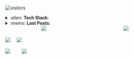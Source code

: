 ![visitors](https://visitor-badge.laobi.icu/badge?page_id=korayguler)

<details>
 <summary> :alien: <b>Tech Stack</b>: </summary>
<br>
<p align = "left">
 
<img src="https://raw.githubusercontent.com/korayguler/korayguler.github.io/master/icons/html5/html5-original-wordmark.svg" width="40px"/>  <img src="https://raw.githubusercontent.com/korayguler/korayguler.github.io/master/icons/css3/css3-original-wordmark.svg" width="40px"/>  <img src="https://raw.githubusercontent.com/korayguler/korayguler.github.io/master/icons/javascript/javascript-plain.svg" width="40px"/>  <img src="https://raw.githubusercontent.com/korayguler/korayguler.github.io/master/icons/react/react-original-wordmark.svg" width="40px"/>  <img src="https://raw.githubusercontent.com/korayguler/korayguler.github.io/master/icons/bootstrap/bootstrap-plain-wordmark.svg" width="40px"/>  <img src="https://raw.githubusercontent.com/korayguler/korayguler.github.io/master/icons/nodejs/nodejs-original.svg" width="40px"/>  <img src="https://raw.githubusercontent.com/korayguler/korayguler.github.io/master/icons/express/express-original.svg" width="40px"/>

<img src="https://raw.githubusercontent.com/korayguler/korayguler.github.io/master/icons/sass/sass-original.svg" width="40px"/>  <img src="https://raw.githubusercontent.com/korayguler/korayguler.github.io/master/icons/babel/babel-original.svg" width="40px"/>  <img src="https://raw.githubusercontent.com/korayguler/korayguler.github.io/master/icons/npm/npm-original-wordmark.svg" width="40px"/>  <img src="https://raw.githubusercontent.com/korayguler/korayguler.github.io/master/icons/gulp/gulp-plain.svg" width="40px"/><img src="https://raw.githubusercontent.com/korayguler/korayguler.github.io/master/icons/github/github-original.svg" width="30px"/>  <img src="https://raw.githubusercontent.com/korayguler/korayguler.github.io/master/icons/git/git-original.svg" width="30px"/>  <img src="https://raw.githubusercontent.com/korayguler/korayguler.github.io/master/icons/codepen/codepen-plain.svg" width="30px"/>  <img src="https://raw.githubusercontent.com/korayguler/korayguler.github.io/master/icons/photoshop/photoshop-plain.svg" width="30px"/>
</p>
</details>

<details>
 <summary> :memo: <b>Last Posts</b>: </summary>
<br>
<p align = "left">
<a target="_blank" href="https://korayguler.medium.com/gulp-sass-ve-browser-sync-ile-basit-geli%C5%9Ftirme-ortam%C4%B1-nas%C4%B1l-olu%C5%9Fturulur-99bb73fa097a">
 Gulp, Sass ve Browser-Sync ile basit geliştirme ortamı nasıl oluşturulur?
 </a>
</p>
</details>

<section style="width:100%">
 <div style="display: flex; justify-content: space-evenly;">
 <a  href="https://github.com/korayguler/live-exchange"><img style="max-width:100%;" src="https://github-readme-stats.vercel.app/api/pin?username=korayguler&repo=live-exchange" /></a>&nbsp;&nbsp;&nbsp;&nbsp;
 <a   href="https://github.com/korayguler/developer-portfolio"><img style="max-width:100%;" src="https://github-readme-stats.vercel.app/api/pin/?username=korayguler&repo=developer-portfolio" /></a>
 </div>
 &nbsp;
  <div >
 <a  href="https://github.com/korayguler/gulp-sass"><img   style="max-width:100%;" src="https://github-readme-stats.vercel.app/api/pin/?username=korayguler&repo=gulp-sass" /></a>&nbsp;&nbsp;&nbsp;&nbsp;
 <a href="https://github.com/korayguler/vuex-todolist"><img style="max-width:100%;" src="https://github-readme-stats.vercel.app/api/pin/?username=korayguler&repo=vuex-todolist" /></a>
 </div>
 &nbsp;
  <div >
 <a   style="margin-right:16px;"  href="https://github.com/korayguler/nodejs-auth-api"><img style="max-width:100%;" src="https://github-readme-stats.vercel.app/api/pin/?username=korayguler&repo=nodejs-auth-api" /></a>&nbsp;&nbsp;&nbsp;&nbsp;
 <a    href="https://github.com/korayguler/genesis-portfolio-template"><img style="max-width:100%;" src="https://github-readme-stats.vercel.app/api/pin/?username=korayguler&repo=genesis-portfolio-template" /></a>
 </span>
 </section>

